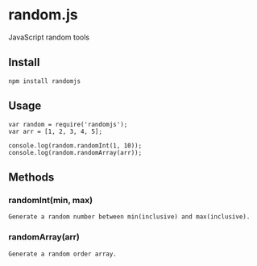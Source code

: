 random.js
=========

JavaScript random tools

## Install

```
npm install randomjs
```

## Usage

```
var random = require('randomjs');
var arr = [1, 2, 3, 4, 5];

console.log(random.randomInt(1, 10));
console.log(random.randomArray(arr));
```

## Methods

### randomInt(min, max)

	Generate a random number between min(inclusive) and max(inclusive).

### randomArray(arr)

	Generate a random order array.
